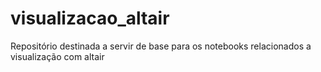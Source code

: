 # visualizacao_altair
Repositório destinada a servir de base para os notebooks relacionados a visualização com altair
